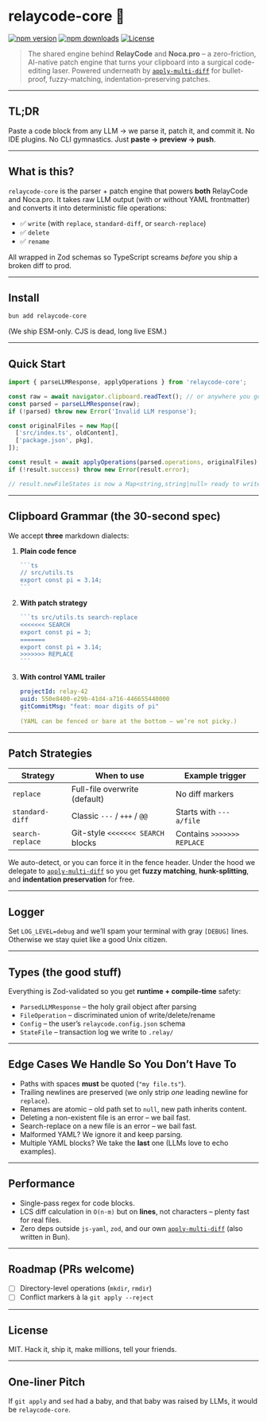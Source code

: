 # relaycode-core 🚀

[![npm version](https://img.shields.io/npm/v/relaycode-core.svg)](https://www.npmjs.com/package/relaycode-core)
[![npm downloads](https://img.shields.io/npm/dm/relaycode-core.svg)](https://www.npmjs.com/package/relaycode-core)
[![License](https://img.shields.io/npm/l/relaycode-core.svg)](https://github.com/nocapro/relaycode-core/blob/main/LICENSE)

> The shared engine behind **RelayCode** and **Noca.pro** – a zero-friction, AI-native patch engine that turns your clipboard into a surgical code-editing laser.
> Powered underneath by [`apply-multi-diff`](https://github.com/nocapro/apply-multi-diff) for bullet-proof, fuzzy-matching, indentation-preserving patches.

---

## TL;DR

Paste a code block from any LLM → we parse it, patch it, and commit it.
No IDE plugins. No CLI gymnastics. Just **paste → preview → push**.

---

## What is this?

`relaycode-core` is the parser + patch engine that powers **both** RelayCode and Noca.pro.
It takes raw LLM output (with or without YAML frontmatter) and converts it into deterministic file operations:

- ✅ `write` (with `replace`, `standard-diff`, or `search-replace`)
- ✅ `delete`
- ✅ `rename`

All wrapped in Zod schemas so TypeScript screams *before* you ship a broken diff to prod.

---

## Install

```bash
bun add relaycode-core
```

(We ship ESM-only. CJS is dead, long live ESM.)

---

## Quick Start

```ts
import { parseLLMResponse, applyOperations } from 'relaycode-core';

const raw = await navigator.clipboard.readText(); // or anywhere you got LLM goo
const parsed = parseLLMResponse(raw);
if (!parsed) throw new Error('Invalid LLM response');

const originalFiles = new Map([
  ['src/index.ts', oldContent],
  ['package.json', pkg],
]);

const result = await applyOperations(parsed.operations, originalFiles);
if (!result.success) throw new Error(result.error);

// result.newFileStates is now a Map<string,string|null> ready to write to disk
```

---

## Clipboard Grammar (the 30-second spec)

We accept **three** markdown dialects:

1. **Plain code fence**
   ````ts
   ```ts
   // src/utils.ts
   export const pi = 3.14;
   ```
   ````

2. **With patch strategy**
   ````ts
   ```ts src/utils.ts search-replace
   <<<<<<< SEARCH
   export const pi = 3;
   =======
   export const pi = 3.14;
   >>>>>>> REPLACE
   ```
   ````

3. **With control YAML trailer**
   ````yaml
   projectId: relay-42
   uuid: 550e8400-e29b-41d4-a716-446655440000
   gitCommitMsg: "feat: moar digits of pi"
   ```
   (YAML can be fenced or bare at the bottom – we’re not picky.)

---

## Patch Strategies

| Strategy        | When to use                          | Example trigger                     |
|-----------------|--------------------------------------|-------------------------------------|
| `replace`       | Full-file overwrite (default)        | No diff markers                     |
| `standard-diff` | Classic `---` / `+++` / `@@`         | Starts with `--- a/file`            |
| `search-replace`| Git-style `<<<<<<< SEARCH` blocks    | Contains `>>>>>>> REPLACE`          |

We auto-detect, or you can force it in the fence header.
Under the hood we delegate to [`apply-multi-diff`](https://github.com/nocapro/apply-multi-diff) so you get **fuzzy matching**, **hunk-splitting**, and **indentation preservation** for free.

---

## Logger

Set `LOG_LEVEL=debug` and we’ll spam your terminal with gray `[DEBUG]` lines.
Otherwise we stay quiet like a good Unix citizen.

---

## Types (the good stuff)

Everything is Zod-validated so you get **runtime + compile-time** safety:

- `ParsedLLMResponse` – the holy grail object after parsing
- `FileOperation` – discriminated union of write/delete/rename
- `Config` – the user’s `relaycode.config.json` schema
- `StateFile` – transaction log we write to `.relay/`

---

## Edge Cases We Handle So You Don’t Have To

- Paths with spaces **must** be quoted (`"my file.ts"`).
- Trailing newlines are preserved (we only strip *one* leading newline for `replace`).
- Renames are atomic – old path set to `null`, new path inherits content.
- Deleting a non-existent file is an error – we bail fast.
- Search-replace on a new file is an error – we bail fast.
- Malformed YAML? We ignore it and keep parsing.
- Multiple YAML blocks? We take the **last** one (LLMs love to echo examples).

---

## Performance

- Single-pass regex for code blocks.
- LCS diff calculation in `O(n·m)` but on **lines**, not characters – plenty fast for real files.
- Zero deps outside `js-yaml`, `zod`, and our own [`apply-multi-diff`](https://github.com/nocapro/apply-multi-diff) (also written in Bun).

---

## Roadmap (PRs welcome)

- [ ] Directory-level operations (`mkdir`, `rmdir`)
- [ ] Conflict markers à la `git apply --reject`

---

## License

MIT. Hack it, ship it, make millions, tell your friends.

---

## One-liner Pitch

If `git apply` and `sed` had a baby, and that baby was raised by LLMs, it would be `relaycode-core`.
